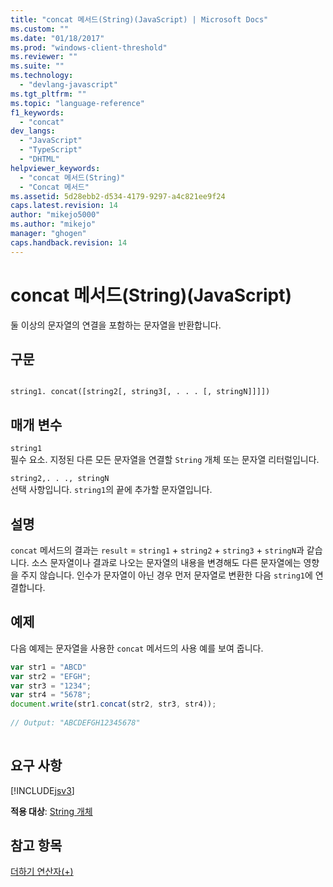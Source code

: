 ```yaml
---
title: "concat 메서드(String)(JavaScript) | Microsoft Docs"
ms.custom: ""
ms.date: "01/18/2017"
ms.prod: "windows-client-threshold"
ms.reviewer: ""
ms.suite: ""
ms.technology: 
  - "devlang-javascript"
ms.tgt_pltfrm: ""
ms.topic: "language-reference"
f1_keywords: 
  - "concat"
dev_langs: 
  - "JavaScript"
  - "TypeScript"
  - "DHTML"
helpviewer_keywords: 
  - "concat 메서드(String)"
  - "Concat 메서드"
ms.assetid: 5d28ebb2-d534-4179-9297-a4c821ee9f24
caps.latest.revision: 14
author: "mikejo5000"
ms.author: "mikejo"
manager: "ghogen"
caps.handback.revision: 14
---
```

# concat 메서드(String)(JavaScript)
둘 이상의 문자열의 연결을 포함하는 문자열을 반환합니다.  
  
## 구문  
  
```  
  
string1. concat([string2[, string3[, . . . [, stringN]]]])  
```  
  
## 매개 변수  
 `string1`  
 필수 요소.  지정된 다른 모든 문자열을 연결할 `String` 개체 또는 문자열 리터럴입니다.  
  
 `string2,. . ., stringN`  
 선택 사항입니다.  `string1`의 끝에 추가할 문자열입니다.  
  
## 설명  
 `concat` 메서드의 결과는 `result` \= `string1` \+ `string2` \+ `string3` \+ `stringN`과 같습니다.  소스 문자열이나 결과로 나오는 문자열의 내용을 변경해도 다른 문자열에는 영향을 주지 않습니다.  인수가 문자열이 아닌 경우 먼저 문자열로 변환한 다음 `string1`에 연결합니다.  
  
## 예제  
 다음 예제는 문자열을 사용한 `concat` 메서드의 사용 예를 보여 줍니다.  
  
```javascript  
var str1 = "ABCD"  
var str2 = "EFGH";  
var str3 = "1234";  
var str4 = "5678";  
document.write(str1.concat(str2, str3, str4));  
  
// Output: "ABCDEFGH12345678"  
  
```  
  
## 요구 사항  
 [!INCLUDE[jsv3](../../javascript/reference/includes/jsv3-md.md)]  
  
 **적용 대상**: [String 개체](../../javascript/reference/string-object-javascript.md)  
  
## 참고 항목  
 [더하기 연산자\(\+\)](../../javascript/reference/addition-operator-decrement-javascript.md)